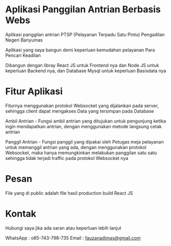 # Aplikasi Panggilan Antrian Berbasis Webs
Aplikasi panggilan antrian PTSP (Pelayanan Terpadu Satu Pintu) Pengadilan Negeri Banyumas

Aplikasi yang saya bangun demi keperluan kemudahan pelayanan Para Pencari Keadilan

Dibangun dengan libray React JS untuk Frontend nya dan Node JS untuk keperluan Backend nya, dan Database Mysql untuk keperluan Basisdata nya

# Fitur Aplikasi
Fiturnya menggunakan protokol Websocket yang dijalankan pada server, sehingga client dapat mengakses Data yang tersimpan pada Database

Ambil Antrian - Fungsi ambil antrian yang ditujukan untuk pengunjung ketika ingin mendapatkan antrian, dengan menggunakan metode langsung cetak antrian

Panggil Antrian - Fungsi panggil yang dipakai oleh Petugas meja pelayanan untuk memanggil antrian yang ada, dengan menggunakan protokol Websocket, maka hanya memungkinkan melakukan panggilan satu satu sehingga tidak terjadi traffic pada protokol Websocket nya

# Pesan
File yang di public adalah file hasil production build React JS

# Kontak
Hubungi saya jika ada saran atau keperluan lebih lanjut

WhatsApp : o85-743-798-735
Email    : fauzanadimas@gmail.com
